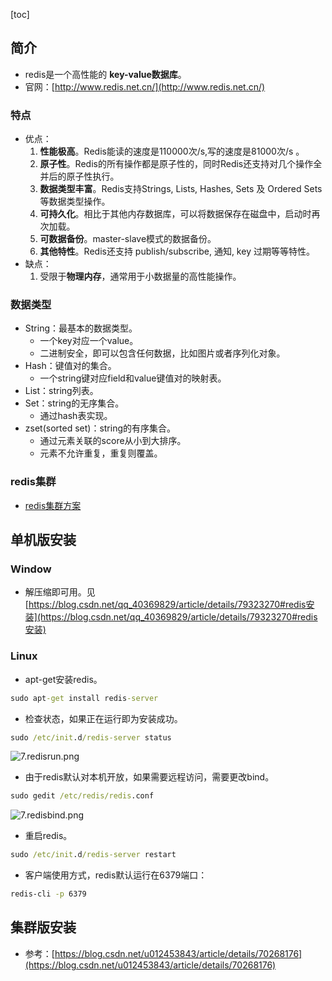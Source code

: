 [toc]
## 简介 ##
- redis是一个高性能的 **key-value数据库**。
- 官网：[http://www.redis.net.cn/](http://www.redis.net.cn/)

### 特点 ###
- 优点：
  1. **性能极高**。Redis能读的速度是110000次/s,写的速度是81000次/s 。
  2. **原子性**。Redis的所有操作都是原子性的，同时Redis还支持对几个操作全并后的原子性执行。
  3. **数据类型丰富**。Redis支持Strings, Lists, Hashes, Sets 及 Ordered Sets 等数据类型操作。
  4. **可持久化**。相比于其他内存数据库，可以将数据保存在磁盘中，启动时再次加载。
  5. **可数据备份**。master-slave模式的数据备份。
  6. **其他特性**。Redis还支持 publish/subscribe, 通知, key 过期等等特性。
- 缺点：
  1. 受限于**物理内存**，通常用于小数据量的高性能操作。

### 数据类型 ###
- String：最基本的数据类型。
    - 一个key对应一个value。
    - 二进制安全，即可以包含任何数据，比如图片或者序列化对象。
- Hash：键值对的集合。
    - 一个string键对应field和value键值对的映射表。
- List：string列表。
- Set：string的无序集合。
    - 通过hash表实现。
- zset(sorted set)：string的有序集合。
    - 通过元素关联的score从小到大排序。
    - 元素不允许重复，重复则覆盖。

### redis集群 ###
- [redis集群方案](https://blog.csdn.net/qq_40369829/article/details/104139294)


## 单机版安装 ##
### Window ###
- 解压缩即可用。见[https://blog.csdn.net/qq_40369829/article/details/79323270#redis安装](https://blog.csdn.net/qq_40369829/article/details/79323270#redis安装)

### Linux ###
- apt-get安装redis。
```cmd
sudo apt-get install redis-server
```

- 检查状态，如果正在运行即为安装成功。
```cmd
sudo /etc/init.d/redis-server status
```
![7.redisrun.png](https://img-blog.csdn.net/20180404223853886)

- 由于redis默认对本机开放，如果需要远程访问，需要更改bind。
```cmd
sudo gedit /etc/redis/redis.conf
```
![7.redisbind.png](https://img-blog.csdn.net/20180404224305494)

- 重启redis。
```cmd
sudo /etc/init.d/redis-server restart
```
- 客户端使用方式，redis默认运行在6379端口：
```cmd
redis-cli -p 6379
```

## 集群版安装 ##
- 参考：[https://blog.csdn.net/u012453843/article/details/70268176](https://blog.csdn.net/u012453843/article/details/70268176)